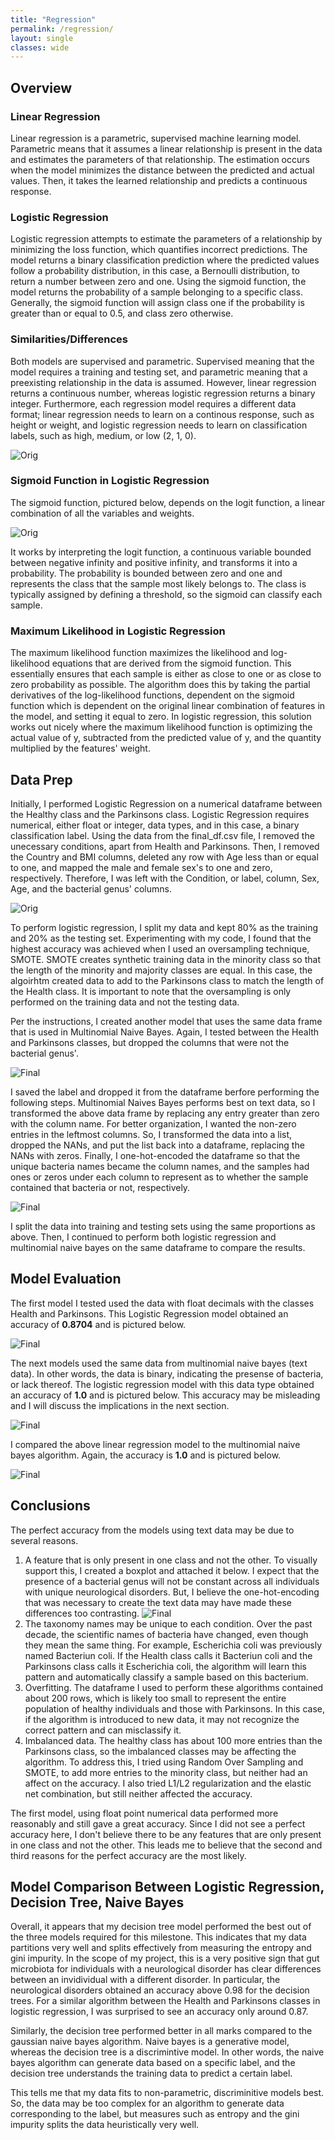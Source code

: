 ```yaml
---
title: "Regression"
permalink: /regression/
layout: single
classes: wide
---
```


<script type="text/javascript" async src="https://polyfill.io/v3/polyfill.min.js?features=es6"> </script> <script type="text/javascript" async id="MathJax-script" src="https://cdn.jsdelivr.net/npm/mathjax@3/es5/tex-mml-chtml.js"> </script>

## Overview 

### Linear Regression 

Linear regression is a parametric, supervised machine learning model. Parametric means that it assumes a linear relationship is present in the data and estimates the parameters of that relationship. The estimation occurs when the model minimizes the distance between the predicted and actual values. Then, it takes the learned relationship and predicts a continuous response. 

### Logistic Regression 

Logistic regression attempts to estimate the parameters of a relationship by minimizing the loss function, which quantifies incorrect predictions. The model returns a binary classification prediction where the predicted values follow a probability distribution, in this case, a Bernoulli distribution, to return a number between zero and one. Using the sigmoid function, the model returns the probability of a sample belonging to a specific class. Generally, the sigmoid function will assign class one if the probability is greater than or equal to 0.5, and class zero otherwise. 

### Similarities/Differences 

Both models are supervised and parametric. Supervised meaning that the model requires a training and testing set, and parametric meaning that a preexisting relationship in the data is assumed. However, linear regression returns a continuous number, whereas logistic regression returns a binary integer. Furthermore, each regression model requires a different data format; linear regression needs to learn on a continous response, such as height or weight, and logistic regression needs to learn on classification labels, such as high, medium, or low (2, 1, 0). 

![Orig](/assets/images/log_lin.jpg)  

### Sigmoid Function in Logistic Regression 

The sigmoid function, pictured below, depends on the logit function, a linear combination of all the variables and weights. 

![Orig](/assets/images/sigmoid.jpg)  

It works by interpreting the logit function, a continuous variable bounded between negative infinity and positive infinity, and transforms it into a probability. The probability is bounded between zero and one and represents the class that the sample most likely belongs to. The class is typically assigned by defining a threshold, so the sigmoid can classify each sample. 

### Maximum Likelihood in Logistic Regression 

The maximum likelihood function maximizes the likelihood and log-likelihood equations that are derived from the sigmoid function. This essentially ensures that each sample is either as close to one or as close to zero probability as possible. The algorithm does this by taking the partial derivatives of the log-likelihood functions, dependent on the sigmoid function which is dependent on the original linear combination of features in the model, and setting it equal to zero. In logistic regression, this solution works out nicely where the maximum likelihood function is optimizing the actual value of y, subtracted from the predicted value of y, and the quantity multiplied by the features' weight. 


## Data Prep

Initially, I performed Logistic Regression on a numerical dataframe between the Healthy class and the Parkinsons class. Logistic Regression requires numerical, either float or integer, data types, and in this case, a binary classification label. Using the data from the final_df.csv file, I removed the unecessary conditions, apart from Health and Parkinsons. Then, I removed the Country and BMI columns, deleted any row with Age less than or equal to one, and mapped the male and female sex's to one and zero, respectively. Therefore, I was left with the Condition, or label, column, Sex, Age, and the bacterial genus' columns. 

![Orig](/assets/images/log_reg_origdf.jpg)  

To perform logistic regression, I split my data and kept 80% as the training and 20% as the testing set. Experimenting with my code, I found that the highest accuracy was achieved when I used an oversampling technique, SMOTE. SMOTE creates synthetic training data in the minority class so that the length of the minority and majority classes are equal. In this case, the algoirhtm created data to add to the Parkinsons class to match the length of the Health class. It is important to note that the oversampling is only performed on the training data and not the testing data. 

Per the instructions, I created another model that uses the same data frame that is used in Multinomial Naive Bayes. Again, I tested between the Health and Parkinsons classes, but dropped the columns that were not the bacterial genus'. 

![Final](/assets/images/final_df_clus.jpg) 

I saved the label and dropped it from the dataframe berfore performing the following steps. Multinomial Naives Bayes performs best on text data, so I transformed the above data frame by replacing any entry greater than zero with the column name. For better organization, I wanted the non-zero entries in the leftmost columns. So, I transformed the data into a list, dropped the NANs, and put the list back into a dataframe, replacing the NANs with zeros. Finally, I one-hot-encoded the dataframe so that the unique bacteria names became the column names, and the samples had ones or zeros under each column to represent as to whether the sample contained that bacteria or not, respectively. 

![Final](/assets/images/logreg_mnnb.jpg) 

I split the data into training and testing sets using the same proportions as above. Then, I continued to perform both logistic regression and multinomial naive bayes on the same dataframe to compare the results. 

## Model Evaluation 

The first model I tested used the data with float decimals with the classes Health and Parkinsons. This Logistic Regression model obtained an accuracy of **0.8704** and is pictured below. 

![Final](/assets/images/log_reg_health_park.jpg) 

The next models used the same data from multinomial naive bayes (text data). In other words, the data is binary, indicating the presense of bacteria, or lack thereof. The logistic regression model with this data type obtained an accuracy of **1.0** and is pictured below. This accuracy may be misleading and I will discuss the implications in the next section. 

![Final](/assets/images/log_reg_health_park_mnnb.jpg) 

I compared the above linear regression model to the multinomial naive bayes algorithm. Again, the accuracy is **1.0** and is pictured below. 

![Final](/assets/images/mn_nb_health_park.jpg) 


## Conclusions

The perfect accuracy from the models using text data may be due to several reasons. 

1. A feature that is only present in one class and not the other. To visually support this, I created a boxplot and attached it below. I expect that the presence of a bacterial genus will not be constant across all individuals with unique neurological disorders. But, I believe the one-hot-encoding that was necessary to create the text data may have made these differences too contrasting.
  ![Final](/assets/images/boxplots_sanitycheck.jpg)
2. The taxonomy names may be unique to each condition. Over the past decade, the scientific names of bacteria have changed, even though they mean the same thing. For example, Escherichia coli was previously named Bacteriun coli. If the Health class calls it Bacteriun coli and the Parkinsons class calls it Escherichia coli, the algorithm will learn this pattern and automatically classify a sample based on this bacterium.
3. Overfitting. The dataframe I used to perform these algorithms contained about 200 rows, which is likely too small to represent the entire population of healthy individuals and those with Parkinsons. In this case, if the algorithm is introduced to new data, it may not recognize the correct pattern and can misclassify it.
4. Imbalanced data. The healthy class has about 100 more entries than the Parkinsons class, so the imbalanced classes may be affecting the algorithm. To address this, I tried using Random Over Sampling and SMOTE, to add more entries to the minority class, but neither had an affect on the accuracy. I also tried L1/L2 regularization and the elastic net combination, but still neither affected the accuracy. 

The first model, using float point numerical data performed more reasonably and still gave a great accuracy. Since I did not see a perfect accuracy here, I don't believe there to be any features that are only present in one class and not the other. This leads me to believe that the second and third reasons for the perfect accuracy are the most likely. 


## Model Comparison Between Logistic Regression, Decision Tree, Naive Bayes

Overall, it appears that my decision tree model performed the best out of the three models required for this milestone. This indicates that my data partitions very well and splits effectively from measuring the entropy and gini impurity. In the scope of my project, this is a very positive sign that gut microbiota for individuals with a neurological disorder has clear differences between an invidividual with a different disorder. In particular, the neurological disorders obtained an accuracy above 0.98 for the decision trees. For a similar algorithm between the Health and Parkinsons classes in logistic regression, I was surprised to see an accuracy only around 0.87. 

Similarly, the decision tree performed better in all marks compared to the gaussian naive bayes algorithm. Naive bayes is a generative model, whereas the decision tree is a discrimintive model. In other words, the naive bayes algorithm can generate data based on a specific label, and the decision tree understands the training data to predict a certain label. 

This tells me that my data fits to non-parametric, discriminitive models best. So, the data may be too complex for an algorithm to generate data corresponding to the label, but measures such as entropy and the gini impurity splits the data heuristically very well. 







